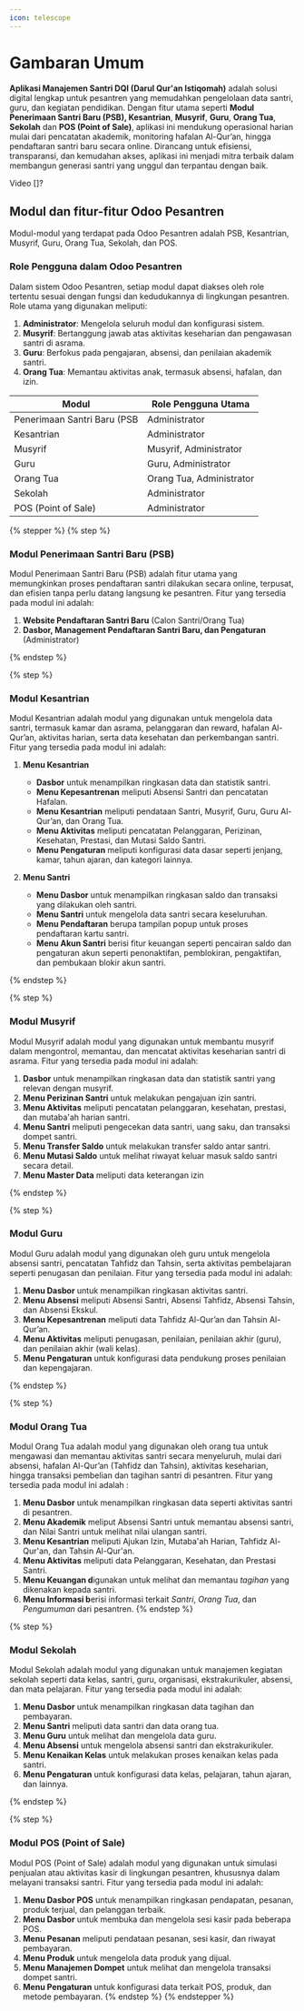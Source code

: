 ```yaml
---
icon: telescope
---
```


# Gambaran Umum

**Aplikasi Manajemen Santri DQI (Darul Qur'an Istiqomah)** adalah solusi digital lengkap untuk pesantren yang memudahkan pengelolaan data santri, guru, dan kegiatan pendidikan. Dengan fitur utama seperti **Modul Penerimaan Santri Baru (PSB), Kesantrian**, **Musyrif**, **Guru**, **Orang Tua**, **Sekolah** dan **POS (Point of Sale)**, aplikasi ini mendukung operasional harian mulai dari pencatatan akademik, monitoring hafalan Al-Qur’an, hingga pendaftaran santri baru secara online. Dirancang untuk efisiensi, transparansi, dan kemudahan akses, aplikasi ini menjadi mitra terbaik dalam membangun generasi santri yang unggul dan terpantau dengan baik.

Video \[]?

## Modul dan fitur-fitur Odoo Pesantren

Modul-modul yang terdapat pada Odoo Pesantren adalah PSB, Kesantrian, Musyrif, Guru, Orang Tua, Sekolah, dan POS.

### Role Pengguna dalam Odoo Pesantren

Dalam sistem Odoo Pesantren, setiap modul dapat diakses oleh role tertentu sesuai dengan fungsi dan kedudukannya di lingkungan pesantren. Role utama yang digunakan meliputi:

1. **Administrator**: Mengelola seluruh modul dan konfigurasi sistem.
2. **Musyrif**: Bertanggung jawab atas aktivitas keseharian dan pengawasan santri di asrama.
3. **Guru**: Berfokus pada pengajaran, absensi, dan penilaian akademik santri.
4. **Orang Tua**: Memantau aktivitas anak, termasuk absensi, hafalan, dan izin.

| Modul                       | Role Pengguna Utama      |
| --------------------------- | ------------------------ |
| Penerimaan Santri Baru (PSB | Administrator            |
| Kesantrian                  | Administrator            |
| Musyrif                     | Musyrif, Administrator   |
| Guru                        | Guru, Administrator      |
| Orang Tua                   | Orang Tua, Administrator |
| Sekolah                     | Administrator            |
| POS (Point of Sale)         | Administrator            |

{% stepper %}
{% step %}
### Modul Penerimaan Santri Baru (PSB)

Modul Penerimaan Santri Baru (PSB) adalah fitur utama yang memungkinkan proses pendaftaran santri dilakukan secara online, terpusat, dan efisien tanpa perlu datang langsung ke pesantren. Fitur yang tersedia pada modul ini adalah:&#x20;

1. **Website Pendaftaran Santri Baru** (Calon Santri/Orang Tua)
2. **Dasbor, Management Pendaftaran Santri Baru, dan Pengaturan** (Administrator)


{% endstep %}

{% step %}
### Modul Kesantrian

Modul Kesantrian adalah modul yang digunakan untuk mengelola data santri, termasuk kamar dan asrama, pelanggaran dan reward, hafalan Al-Qur’an, aktivitas harian, serta data kesehatan dan perkembangan santri. Fitur yang tersedia pada modul ini adalah:

1. **Menu Kesantrian**
   * **Dasbor** untuk menampilkan ringkasan data dan statistik santri.
   * **Menu Kepesantrenan** meliputi Absensi Santri dan pencatatan Hafalan.
   * **Menu Kesantrian** meliputi pendataan Santri, Musyrif, Guru, Guru Al-Qur’an, dan Orang Tua.
   * **Menu Aktivitas** meliputi pencatatan Pelanggaran, Perizinan, Kesehatan, Prestasi, dan Mutasi Saldo Santri.
   * **Menu Pengaturan** meliputi konfigurasi data dasar seperti jenjang, kamar, tahun ajaran, dan kategori lainnya.
2.  **Menu Santri**

    * **Menu Dasbor** untuk menampilkan ringkasan saldo dan transaksi yang dilakukan oleh santri.
    * **Menu Santri** untuk mengelola data santri secara keseluruhan.
    * **Menu Pendaftaran** berupa tampilan popup untuk proses pendaftaran kartu santri.
    * **Menu Akun Santri** berisi fitur keuangan seperti pencairan saldo dan pengaturan akun seperti penonaktifan, pemblokiran, pengaktifan, dan pembukaan blokir akun santri.


{% endstep %}

{% step %}
### Modul Musyrif

Modul Musyrif adalah modul yang digunakan untuk membantu musyrif dalam mengontrol, memantau, dan mencatat aktivitas keseharian santri di asrama. Fitur yang tersedia pada modul ini adalah:&#x20;

1. **Dasbor** untuk menampilkan ringkasan data dan statistik santri yang relevan dengan musyrif.
2. **Menu Perizinan Santri** untuk melakukan pengajuan izin santri.
3. **Menu Aktivitas** meliputi pencatatan pelanggaran, kesehatan, prestasi, dan mutaba'ah harian santri.
4. **Menu Santri** meliputi pengecekan data santri, uang saku, dan transaksi dompet santri.
5. **Menu Transfer Saldo** untuk melakukan transfer saldo antar santri.
6. **Menu Mutasi Saldo** untuk melihat riwayat keluar masuk saldo santri secara detail.
7. **Menu Master Data** meliputi data keterangan izin


{% endstep %}

{% step %}
### Modul Guru

Modul Guru adalah modul yang digunakan oleh guru untuk mengelola absensi santri, pencatatan Tahfidz dan Tahsin, serta aktivitas pembelajaran seperti penugasan dan penilaian. Fitur yang tersedia pada modul ini adalah:&#x20;

1. **Menu Dasbor** untuk menampilkan ringkasan aktivitas santri.
2. **Menu Absensi** meliputi Absensi Santri, Absensi Tahfidz, Absensi Tahsin, dan Absensi Ekskul.
3. **Menu Kepesantrenan** meliputi data Tahfidz Al-Qur’an dan Tahsin Al-Qur’an.
4. **Menu Aktivitas** meliputi penugasan, penilaian, penilaian akhir (guru), dan penilaian akhir (wali kelas).
5. **Menu Pengaturan** untuk konfigurasi data pendukung proses penilaian dan kepengajaran.


{% endstep %}

{% step %}
### Modul Orang Tua

Modul Orang Tua adalah modul yang digunakan oleh orang tua untuk mengawasi dan memantau aktivitas santri secara menyeluruh, mulai dari absensi, hafalan Al-Qur’an (Tahfidz dan Tahsin), aktivitas keseharian, hingga transaksi pembelian dan tagihan santri di pesantren. Fitur yang tersedia pada modul ini adalah :&#x20;

1. **Menu Dasbor** untuk menampilkan ringkasan data seperti aktivitas santri di pesantren.
2. **Menu Akademik** meliput Absensi Santri untuk memantau absensi santri, dan Nilai Santri untuk melihat nilai ulangan santri.
3. **Menu Kesantrian** meliputi Ajukan Izin, Mutaba'ah Harian, Tahfidz Al-Qur'an, dan Tahsin Al-Qur'an.
4. **Menu Aktivitas** meliputi data Pelanggaran, Kesehatan, dan Prestasi Santri.
5. **Menu Keuangan d**igunakan untuk melihat dan memantau _tagihan_ yang dikenakan kepada santri.
6. **Menu Informasi b**erisi informasi terkait _Santri_, _Orang Tua_, dan _Pengumuman_ dari pesantren.
{% endstep %}

{% step %}
### Modul Sekolah

Modul Sekolah adalah modul yang digunakan untuk manajemen kegiatan sekolah seperti data kelas, santri, guru, organisasi, ekstrakurikuler, absensi, dan mata pelajaran. Fitur yang tersedia pada modul ini adalah:&#x20;

1. **Menu Dasbor** untuk menampilkan ringkasan data tagihan dan pembayaran.
2. **Menu Santri** meliputi data santri dan data orang tua.
3. **Menu Guru** untuk melihat dan mengelola data guru.
4. **Menu Absensi** untuk mengelola absensi santri dan ekstrakurikuler.
5. **Menu Kenaikan Kelas** untuk melakukan proses kenaikan kelas pada santri.
6. **Menu Pengaturan** untuk konfigurasi data kelas, pelajaran, tahun ajaran, dan lainnya.


{% endstep %}

{% step %}
### Modul POS (Point of Sale)

Modul POS (Point of Sale) adalah modul yang digunakan untuk simulasi penjualan atau aktivitas kasir di lingkungan pesantren, khususnya dalam melayani transaksi santri. Fitur yang tersedia pada modul ini adalah:&#x20;

1. **Menu Dasbor POS** untuk menampilkan ringkasan pendapatan, pesanan, produk terjual, dan pelanggan terbaik.
2. **Menu Dasbor** untuk membuka dan mengelola sesi kasir pada beberapa POS.
3. **Menu Pesanan** meliputi pendataan pesanan, sesi kasir, dan riwayat pembayaran.
4. **Menu Produk** untuk mengelola data produk yang dijual.
5. **Menu Manajemen Dompet** untuk melihat dan mengelola transaksi dompet santri.
6. **Menu Pengaturan** untuk konfigurasi data terkait POS, produk, dan metode pembayaran.
{% endstep %}
{% endstepper %}

